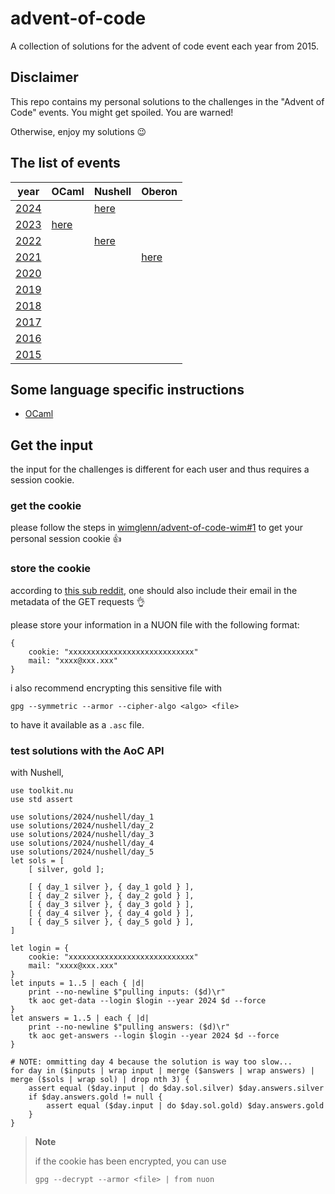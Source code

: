 # advent-of-code
A collection of solutions for the advent of code event each year from 2015.

## Disclaimer
This repo contains my personal solutions to the challenges in the "Advent of Code" events.
You might get spoiled.
You are warned!

Otherwise, enjoy my solutions :wink:

## The list of events
| year                                  | OCaml                        | Nushell                                                                       | Oberon                                                                 |
| ------------------------------------- | ---------------------------- | ----------------------------------------------------------------------------- | ---------------------------------------------------------------------- |
| [2024](https://adventofcode.com/2024) |                              | [here](solutions/2024/nushell)                                                |                                                                        |
| [2023](https://adventofcode.com/2023) | [here](solutions/2023/ocaml) |                                                                               |                                                                        |
| [2022](https://adventofcode.com/2022) |                              | [here](https://github.com/amtoine/advent-of-code/tree/2022/solutions/nushell) |                                                                        |
| [2021](https://adventofcode.com/2021) |                              |                                                                               | [here](https://github.com/amtoine/advent-of-code/tree/2021/challenges) |
| [2020](https://adventofcode.com/2020) |                              |                                                                               |                                                                        |
| [2019](https://adventofcode.com/2019) |                              |                                                                               |                                                                        |
| [2018](https://adventofcode.com/2018) |                              |                                                                               |                                                                        |
| [2017](https://adventofcode.com/2017) |                              |                                                                               |                                                                        |
| [2016](https://adventofcode.com/2016) |                              |                                                                               |                                                                        |
| [2015](https://adventofcode.com/2015) |                              |                                                                               |                                                                        |

## Some language specific instructions
- [OCaml](docs/ocaml.md)

## Get the input
the input for the challenges is different for each user and thus requires a session cookie.

### get the cookie
please follow the steps in [wimglenn/advent-of-code-wim#1](https://github.com/wimglenn/advent-of-code-wim/issues/1) to get your personal session cookie :thumbsup:

### store the cookie
according to [this sub reddit](https://www.reddit.com/r/adventofcode/comments/z9dhtd/please_include_your_contact_info_in_the_useragent/),
one should also include their email in the metadata of the GET requests :ok_hand:

please store your information in a NUON file with the following format:
```nushell
{
    cookie: "xxxxxxxxxxxxxxxxxxxxxxxxxxxx"
    mail: "xxxx@xxx.xxx"
}
```

i also recommend encrypting this sensitive file with
```shell
gpg --symmetric --armor --cipher-algo <algo> <file>
```
to have it available as a `.asc` file.

### test solutions with the AoC API
with Nushell,
```nushell
use toolkit.nu
use std assert

use solutions/2024/nushell/day_1
use solutions/2024/nushell/day_2
use solutions/2024/nushell/day_3
use solutions/2024/nushell/day_4
use solutions/2024/nushell/day_5
let sols = [
    [ silver, gold ];

    [ { day_1 silver }, { day_1 gold } ],
    [ { day_2 silver }, { day_2 gold } ],
    [ { day_3 silver }, { day_3 gold } ],
    [ { day_4 silver }, { day_4 gold } ],
    [ { day_5 silver }, { day_5 gold } ],
]

let login = {
    cookie: "xxxxxxxxxxxxxxxxxxxxxxxxxxxx"
    mail: "xxxx@xxx.xxx"
}
let inputs = 1..5 | each { |d|
    print --no-newline $"pulling inputs: ($d)\r"
    tk aoc get-data --login $login --year 2024 $d --force
}
let answers = 1..5 | each { |d|
    print --no-newline $"pulling answers: ($d)\r"
    tk aoc get-answers --login $login --year 2024 $d --force
}

# NOTE: ommitting day 4 because the solution is way too slow...
for day in ($inputs | wrap input | merge ($answers | wrap answers) | merge ($sols | wrap sol) | drop nth 3) {
    assert equal ($day.input | do $day.sol.silver) $day.answers.silver
    if $day.answers.gold != null {
        assert equal ($day.input | do $day.sol.gold) $day.answers.gold
    }
}
```

> **Note**
>
> if the cookie has been encrypted, you can use
> ```nushell
> gpg --decrypt --armor <file> | from nuon
> ```
